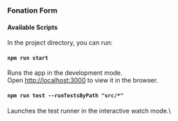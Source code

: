 ### Fonation Form

#### Available Scripts

In the project directory, you can run:

#### `npm run start`

Runs the app in the development mode.\
Open [http://localhost:3000](http://localhost:3000) to view it in the browser.

#### `npm run test --runTestsByPath "src/*"`

Launches the test runner in the interactive watch mode.\
